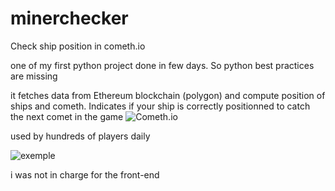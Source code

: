 # minerchecker
Check ship position in cometh.io

one of my first python project done in few days. So python best practices are missing

it fetches data from Ethereum blockchain (polygon) and compute position of ships and cometh.
Indicates if your ship is correctly positionned to catch the next comet in the game ![Cometh.io](https://www.cometh.io/)

used by hundreds of players daily

![exemple](https://github.com/TontonPizza/minerchecker/blob/main/map.png)

i was not in charge for the front-end

